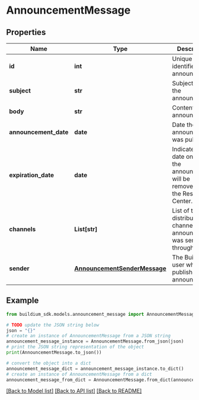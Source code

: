 # AnnouncementMessage


## Properties

Name | Type | Description | Notes
------------ | ------------- | ------------- | -------------
**id** | **int** | Unique identifier of the announcement. | [optional] 
**subject** | **str** | Subject line of the announcement. | [optional] 
**body** | **str** | Content of the announcement. | [optional] 
**announcement_date** | **date** | Date the announcement was published. | [optional] 
**expiration_date** | **date** | Indicates the date on which the announcement will be removed from the Resident Center. | [optional] 
**channels** | **List[str]** | List of the distribution channels the announcement was sent through. | [optional] 
**sender** | [**AnnouncementSenderMessage**](AnnouncementSenderMessage.md) | The Buildium user who published the announcement. | [optional] 

## Example

```python
from buildium_sdk.models.announcement_message import AnnouncementMessage

# TODO update the JSON string below
json = "{}"
# create an instance of AnnouncementMessage from a JSON string
announcement_message_instance = AnnouncementMessage.from_json(json)
# print the JSON string representation of the object
print(AnnouncementMessage.to_json())

# convert the object into a dict
announcement_message_dict = announcement_message_instance.to_dict()
# create an instance of AnnouncementMessage from a dict
announcement_message_from_dict = AnnouncementMessage.from_dict(announcement_message_dict)
```
[[Back to Model list]](../README.md#documentation-for-models) [[Back to API list]](../README.md#documentation-for-api-endpoints) [[Back to README]](../README.md)


